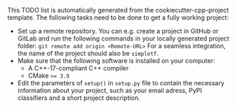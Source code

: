 This TODO list is automatically generated from the cookiecutter-cpp-project template.
The following tasks need to be done to get a fully working project:

* Set up a remote repository. You can e.g. create a project in GitHub or GitLab and run
  the following commands in your locally generated project folder: `git remote add origin <Remote-URL>`
  For a seamless integration, the name of the project should also be `simpletf`.
* Make sure that the following software is installed on your computer:
  * A C++-17-compliant C++ compiler
  * CMake `>= 3.9`
* Edit the parameters of `setup()` in `setup.py` file to contain the necessary information
  about your project, such as your email adress, PyPI classifiers and a short project description.